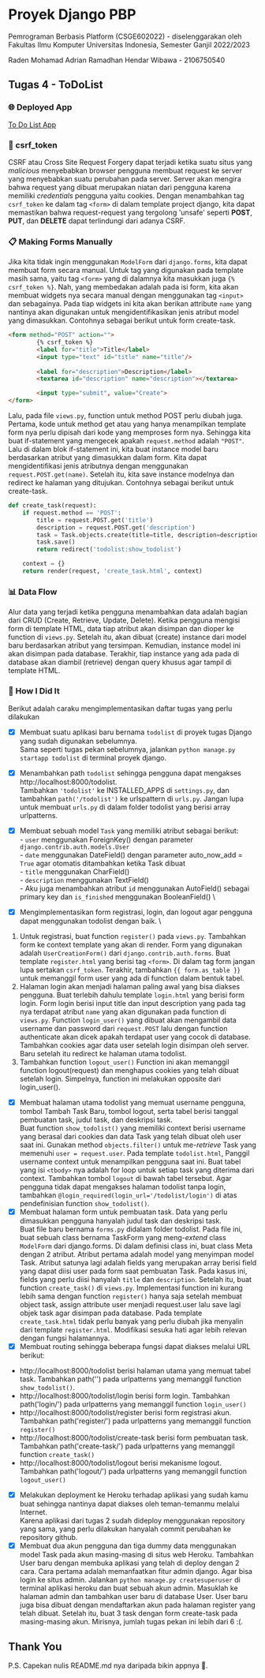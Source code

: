 # Proyek Django PBP

Pemrograman Berbasis Platform (CSGE602022) - diselenggarakan oleh Fakultas Ilmu Komputer Universitas Indonesia, Semester Ganjil 2022/2023

Raden Mohamad Adrian Ramadhan Hendar Wibawa - 2106750540

## Tugas 4 - ToDoList

### 🌐 Deployed App 

[To Do List App](https://pbp-assignment-2106750540.herokuapp.com/todolist/)

### 💽 csrf_token
CSRF atau Cross Site Request Forgery dapat terjadi ketika suatu situs yang _malicious_ menyebabkan browser pengguna membuat request ke server yang menyebabkan suatu perubahan pada server. Server akan mengira bahwa request yang dibuat merupakan niatan dari pengguna karena memiliki _credentials_ pengguna yaitu cookies.
Dengan menambahkan tag `csrf_token` ke dalam tag `<form>` di dalam template project django, kita dapat memastikan bahwa request-request yang tergolong 'unsafe' seperti **POST**, **PUT**, dan **DELETE** dapat terlindungi dari adanya CSRF.

### 📋 Making Forms Manually
Jika kita tidak ingin menggunakan `ModelForm` dari `django.forms`, kita dapat membuat form secara manual. Untuk tag yang digunakan pada template masih sama, yaitu tag `<form>` yang di dalamnya kita masukkan juga `{% csrf_token %}`. Nah, yang membedakan adalah pada isi form, kita akan membuat widgets nya secara manual dengan menggunakan tag `<input>` dan sebagainya. Pada tiap widgets ini kita akan berikan attribute `name` yang nantinya akan digunakan untuk mengidentifikasikan jenis atribut model yang dimasukkan. Contohnya  sebagai berikut untuk form create-task.

```html
<form method="POST" action="">
        {% csrf_token %}
        <label for="title">Title</label>
        <input type="text" id="title" name="title"/>
        
        <label for="description">Description</label>
        <textarea id="description" name="description"></textarea>

        <input type="submit", value="Create">
</form>
```

Lalu, pada file `views.py`, function untuk method POST perlu diubah juga. Pertama, kode untuk method get atau yang hanya menampilkan template form nya perlu dipisah dari kode yang memproses form nya. Sehingga kita buat if-statement yang mengecek apakah `request.method` adalah `"POST"`. Lalu di dalam blok if-statement ini, kita buat instance model baru berdasarkan atribut yang dimasukkan dalam form. Kita dapat mengidentifikasi jenis atributnya dengan menggunakan `request.POST.get(name)`. Setelah itu, kita save instance modelnya dan redirect ke halaman yang ditujukan. Contohnya sebagai berikut untuk create-task.
```python
def create_task(request):
    if request.method == 'POST':
        title = request.POST.get('title')
        description = request.POST.get('description')
        task = Task.objects.create(title=title, description=description, user=request.user)
        task.save()
        return redirect('todolist:show_todolist')

    context = {}
    return render(request, 'create_task.html', context)
```

### 📊 Data Flow
Alur data yang terjadi ketika pengguna menambahkan data adalah bagian dari CRUD (Create, Retrieve, Update, Delete). Ketika pengguna mengisi form di template HTML, data tiap atribut akan disimpan dan dioper ke function di `views.py`. Setelah itu, akan dibuat (create) instance dari model baru berdasarkan atribut yang tersimpan. Kemudian, instance model ini akan disimpan pada database. Terakhir, tiap instance yang ada pada di database akan diambil (retrieve) dengan query khusus agar tampil di template HTML.

### 📝 How I Did It
Berikut adalah caraku mengimplementasikan daftar tugas yang perlu dilakukan
- [x] Membuat suatu aplikasi baru bernama `todolist` di proyek tugas Django yang sudah digunakan sebelumnya. \
Sama seperti tugas pekan sebelumnya, jalankan `python manage.py startapp todolist` di terminal proyek django. 
- [x] Menambahkan path `todolist` sehingga pengguna dapat mengakses http://localhost:8000/todolist. \
Tambahkan `'todolist'` ke INSTALLED_APPS di `settings.py`, dan tambahkan `path('/todolist')` ke urlspattern di `urls.py`. Jangan lupa untuk membuat `urls.py` di dalam folder todolist yang berisi array urlpatterns.
- [x] Membuat sebuah model `Task` yang memiliki atribut sebagai berikut: \
        - `user` menggunakan ForeignKey() dengan parameter `django.contrib.auth.models.User` \
        - `date` menggunakan DateField() dengan parameter auto_now_add = `True` agar otomatis ditambahkan ketika Task dibuat \
        - `title` menggunakan CharField() \
        - `description` menggunakan TextField() \
        - Aku juga menambahkan atribut `id` menggunakan AutoField() sebagai primary key dan `is_finished` menggunakan BooleanField() \
        
- [x] Mengimplementasikan form registrasi, login, dan logout agar pengguna dapat menggunakan todolist dengan baik. \
1. Untuk registrasi, buat function `register()` pada `views.py`. Tambahkan form ke context template yang akan di render. Form yang digunakan adalah `UserCreationForm()` dari `django.contrib.auth.forms`. Buat template `register.html` yang berisi tag `<form>`. Di dalam tag form jangan lupa sertakan `csrf_token`. Terakhir, tambahkan `{{ form.as_table }}` untuk memanggil form user yang ada di function dalam bentuk tabel.
2. Halaman login akan menjadi halaman paling awal yang bisa diakses pengguna. Buat terlebih dahulu template `login.html` yang berisi form login. Form login berisi input title dan input description yang pada tag nya terdapat atribut `name` yang akan digunakan pada function di `views.py`. Function `login_user()` yang dibuat akan mengambil data username dan password dari `request.POST` lalu dengan function authenticate akan dicek apakah terdapat user yang cocok di database. Tambahkan cookies agar data user setelah login disimpan oleh server. Baru setelah itu redirect ke halaman utama todolist.
3. Tambahkan function `logout_user()` Function ini akan memanggil function logout(request) dan menghapus cookies yang telah dibuat setelah login. Simpelnya, function ini melakukan opposite dari login_user().

- [x] Membuat halaman utama todolist yang memuat username pengguna, tombol Tambah Task Baru, tombol logout, serta tabel berisi tanggal pembuatan task, judul task, dan deskripsi task. \
Buat function `show_todolist()` yang memiliki context berisi username yang berasal dari cookies dan data Task yang telah dibuat oleh user saat ini. Gunakan method `objects.filter()` untuk me-*retrieve* Task yang memenuhi `user = request.user`. Pada template `todolist.html`, Panggil username context untuk menampilkan pengguna saat ini. Buat tabel yang isi `<tbody>` nya adalah for loop untuk setiap task yang diterima dari context. Tambahkan tombol `logout` di bawah tabel tersebut. Agar pengguna tidak dapat mengakses halaman todolist tanpa login, tambahkan `@login_required(login_url='/todolist/login')` di atas pendefinisian function `show_todolist()`.
- [x] Membuat halaman form untuk pembuatan task. Data yang perlu dimasukkan pengguna hanyalah judul task dan deskripsi task. \
Buat file baru bernama `forms.py` didalam folder todolist. Pada file ini, buat sebuah class bernama TaskForm yang meng-*extend* class `ModelForm` dari django.forms. Di dalam definisi class ini, buat class Meta dengan 2 atribut. Atribut pertama adalah model yang menyimpan model Task. Atribut satunya lagi adalah fields yang merupakan array berisi field yang dapat diisi user pada form saat pembuatan Task. Pada kasus ini, fields yang perlu diisi hanyalah `title` dan `description`. 
Setelah itu, buat function `create_task()` di `views.py`. Implementasi function ini kurang lebih sama dengan function `register()` hanya saja setelah membuat object task, assign attribute user menjadi request.user lalu save lagi objek task agar disimpan pada database.
Pada template `create_task.html` tidak perlu banyak yang perlu diubah jika menyalin dari template `register.html`. Modifikasi sesuka hati agar lebih relevan dengan fungsi halamannya.
- [x] Membuat routing sehingga beberapa fungsi dapat diakses melalui URL berikut:
 - http://localhost:8000/todolist berisi halaman utama yang memuat tabel task. 
 Tambahkan path('') pada urlpatterns yang memanggil function `show_todolist()`.
 - http://localhost:8000/todolist/login berisi form login.
 Tambahkan path('login/') pada urlpatterns yang memanggil function `login_user()`
 - http://localhost:8000/todolist/register berisi form registrasi akun.
 Tambahkan path('register/') pada urlpatterns yang memanggil function `register()`
 - http://localhost:8000/todolist/create-task berisi form pembuatan task.
 Tambahkan path('create-task/') pada urlpatterns yang memanggil function `create_task()`
 - http://localhost:8000/todolist/logout berisi mekanisme logout.
 Tambahkan path('logout/') pada urlpatterns yang memanggil function `logout_user()`
- [x] Melakukan deployment ke Heroku terhadap aplikasi yang sudah kamu buat sehingga nantinya dapat diakses oleh teman-temanmu melalui Internet. \
Karena aplikasi dari tugas 2 sudah dideploy menggunakan repository yang sama, yang perlu dilakukan hanyalah commit perubahan ke repository github.
- [x] Membuat dua akun pengguna dan tiga dummy data menggunakan model Task pada akun masing-masing di situs web Heroku.
Tambahkan User baru dengan membuka aplikasi yang telah di deploy dengan 2 cara. Cara pertama adalah memanfaatkan fitur admin django. Agar bisa login ke situs admin. Jalankan `python manage.py createsuperuser` di terminal aplikasi heroku dan buat sebuah akun admin. Masuklah ke halaman admin dan tambahkan user baru di database User.
User baru juga bisa dibuat dengan mendaftarkan akun pada halaman register yang telah dibuat. Setelah itu, buat 3 task dengan form create-task pada masing-masing akun. Mirisnya, jumlah tugas pekan ini lebih dari 6 :(.

## Thank You
P.S. Capekan nulis README.md nya daripada bikin appnya 🤭.


